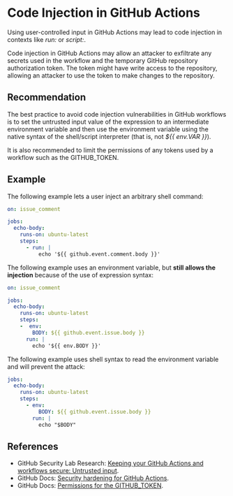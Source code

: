 # Code Injection in GitHub Actions

Using user-controlled input in GitHub Actions may lead to code injection in contexts like _run:_ or _script:_.

Code injection in GitHub Actions may allow an attacker to exfiltrate any secrets used in the workflow and the temporary GitHub repository authorization token. The token might have write access to the repository, allowing an attacker to use the token to make changes to the repository.

## Recommendation

The best practice to avoid code injection vulnerabilities in GitHub workflows is to set the untrusted input value of the expression to an intermediate environment variable and then use the environment variable using the native syntax of the shell/script interpreter (that is, not _${{ env.VAR }}_).

It is also recommended to limit the permissions of any tokens used by a workflow such as the GITHUB_TOKEN.

## Example

The following example lets a user inject an arbitrary shell command:

```yaml
on: issue_comment

jobs:
  echo-body:
    runs-on: ubuntu-latest
    steps:
      - run: |
          echo '${{ github.event.comment.body }}'
```

The following example uses an environment variable, but **still allows the injection** because of the use of expression syntax:

```yaml
on: issue_comment

jobs:
  echo-body:
    runs-on: ubuntu-latest
    steps:
    -  env:
        BODY: ${{ github.event.issue.body }}
      run: |
        echo '${{ env.BODY }}'
```

The following example uses shell syntax to read the environment variable and will prevent the attack:

```yaml
jobs:
  echo-body:
    runs-on: ubuntu-latest
    steps:
      - env:
          BODY: ${{ github.event.issue.body }}
        run: |
          echo "$BODY"
```

## References

- GitHub Security Lab Research: [Keeping your GitHub Actions and workflows secure: Untrusted input](https://securitylab.github.com/research/github-actions-untrusted-input).
- GitHub Docs: [Security hardening for GitHub Actions](https://docs.github.com/en/actions/security-guides/security-hardening-for-github-actions).
- GitHub Docs: [Permissions for the GITHUB_TOKEN](https://docs.github.com/en/actions/security-guides/automatic-token-authentication#permissions-for-the-github_token).
